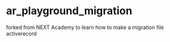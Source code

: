 # ar_playground_migration

forked from NEXT Academy to learn how to make a migration file activerecord

